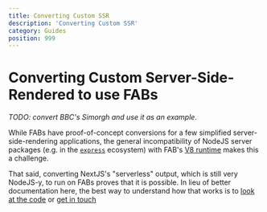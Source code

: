 ```yaml
---
title: Converting Custom SSR
description: 'Converting Custom SSR'
category: Guides
position: 999
---
```


# Converting Custom Server-Side-Rendered to use FABs

_TODO: convert BBC's Simorgh and use it as an example_.

While FABs have proof-of-concept conversions for a few simplified server-side-rendering applications, the general incompatibility of NodeJS server packages (e.g. in the [`express`](https://npmjs.com/package/express) ecosystem) with FAB's [V8 runtime](https://fab.dev/kb/fab-runtime-environment) makes this a challenge.

That said, converting NextJS's "serverless" output, which is still very NodeJS-y, to run on FABs proves that it is possible. In lieu of better documentation here, the best way to understand how that works is to [look at the code]() or [get in touch](https://fab.dev/guides/feedback#jump-in-the-discord-chat)
